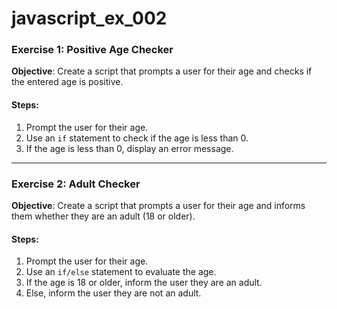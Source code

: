 # javascript_ex_002

### Exercise 1: Positive Age Checker

**Objective**: Create a script that prompts a user for their age and checks if the entered age is positive.

#### Steps:
1. Prompt the user for their age.
2. Use an `if` statement to check if the age is less than 0.
3. If the age is less than 0, display an error message.

---

### Exercise 2: Adult Checker

**Objective**: Create a script that prompts a user for their age and informs them whether they are an adult (18 or older).

#### Steps:
1. Prompt the user for their age.
2. Use an `if/else` statement to evaluate the age.
3. If the age is 18 or older, inform the user they are an adult.
4. Else, inform the user they are not an adult. 
